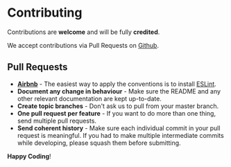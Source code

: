 # Contributing

Contributions are **welcome** and will be fully **credited**.

We accept contributions via Pull Requests on [Github](https://github.com/jonatanflores/blog).

## Pull Requests

- **[Airbnb](https://github.com/airbnb/javascript/blob/master/README.md)** - The easiest way to apply the conventions is to install [ESLint](https://eslint.org/).
- **Document any change in behaviour** - Make sure the README and any other relevant documentation are kept up-to-date.
- **Create topic branches** - Don't ask us to pull from your master branch.
- **One pull request per feature** - If you want to do more than one thing, send multiple pull requests.
- **Send coherent history** - Make sure each individual commit in your pull request is meaningful. If you had to make multiple intermediate commits while developing, please squash them before submitting.

**Happy Coding**!
